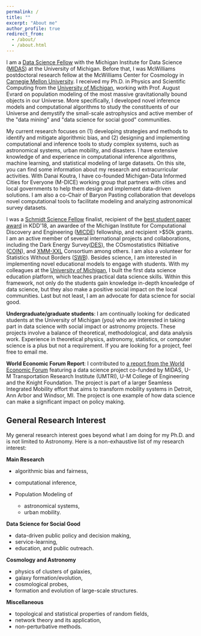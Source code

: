 ```yaml
---
permalink: /
title: ""
excerpt: "About me"
author_profile: true
redirect_from: 
  - /about/
  - /about.html
---
```


I am a [Data Science Fellow](https://midas.umich.edu/fellows/) with the
Michigan Institute for Data Science ([MIDAS](https://midas.umich.edu/)) at the University of Michigan. Before that, I was McWilliams postdoctoral research fellow at the McWilliams Center for Cosmology in [Carnegie Mellon University](https://www.cmu.edu/). I received my Ph.D. in Physics and Scientific Computing from the [University of Michigan](https://www.umich.edu/), working with Prof. August Evrard on population modeling of the most massive gravitationally bound objects in our Universe. More specifically, I developed novel inference models and computational algorithms to study the constituents of our Universe and demystify the small-scale astrophysics and active member of the "data mining" and "data science for social good" communities.


My current research focuses on (1) developing strategies and methods to identify and mitigate algorithmic bias, and (2) designing and implementing computational and inference tools to study complex systems, such as astronomical systems, urban mobility, and disasters. I have extensive knowledge of and experience in computational inference algorithms, machine learning, and statistical modeling of large datasets. On this site, you can find some information about my research and extracurricular activities. With Danai Koutra, I have co-founded Michigan-Data Informed Cities for Everyone (M-DICE) working group that partners with cities and local governments to help them design and implement data-driven solutions. I am also a co-Chair of Baryon Pasting collaboration that develops novel computational tools to facilitate modeling and analyzing astronomical survey datasets.

I was a [Schmidt Science Fellow](https://schmidtsciencefellows.org/) finalist, recipient of the [best student paper award](https://medium.com/syncedreview/kdd-2018-announces-best-paper-other-awards-4835ab8475a4) in KDD'18, an awardee of the Michigan Institute for Computational Discovery and Engineering ([MICDE](https://micde.umich.edu/about/)) fellowship, and recipient >$50k grants. I am an active member of several international projects and collaborations, including the Dark Energy Survey([DES](https://www.darkenergysurvey.org/)), the COsmostatistics INitiative ([COIN](https://cosmostatistics-initiative.org/)), and [XMM-XXL](http://irfu.cea.fr/xxl) Consortium among others. I am also a volunteer for Statistics Without Borders ([SWB](https://swb.wildapricot.org/)). Besides science, I am interested in implementing novel educational models to engage with students. With my colleagues at the [University of Michigan](https://www.umich.edu/), I built the first data science education platform, which teaches practical data science skills. Within this framework, not only do the students gain knowledge in-depth knowledge of data science, but they also make a positive social impact on the local communities. Last but not least, I am an advocate for data science for social good. 


**Undergraduate/graduate students**: I am continually looking for dedicated students at the University of Michigan (*you*) who are interested in taking part in data science with social impact or astronomy projects. These projects involve a balance of theoretical, methodological, and data analysis work. Experience in theoretical physics, astronomy, statistics, or computer science is a plus but not a requirement. If you are looking for a project, feel free to email me.


**World Economic Forum Report**: I contributed to [a report from the World Economic Forum](https://www.weforum.org/reports/digitizing-and-transforming-mobility-systems-lessons-from-the-detroit-region) featuring a data science project co-funded by MIDAS, U-M Transportation Research Institute (UMTRI), U-M College of Engineering and the Knight Foundation. The project is part of a larger Seamless Integrated Mobility effort that aims to transform mobility systems in Detroit, Ann Arbor and Windsor, MI. The project is one example of how data science can make a significant impact on policy making. 


General Research Interest
------
My general research interest goes beyond what I am doing for my Ph.D. and is not limited to Astronomy. Here is a non-exhaustive list of my research interest:


**Main Research**

- algorithmic bias and fairness,
- computational inference,
- Population Modeling of

  - astronomical systems,
  - urban mobility.
  

**Data Science for Social Good**

- data-driven public policy and decision making,
- service-learning,
- education, and public outreach.


**Cosmology and Astronomy**

- physics of clusters of galaxies, 
- galaxy formation/evolution, 
- cosmological probes,
- formation and evolution of large-scale structures.


**Miscellaneous** 

- topological and statistical properties of random fields,
- network theory and its application,
- non-perturbative methods.



